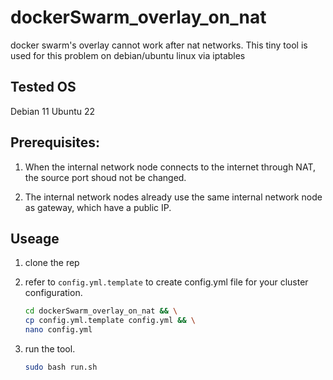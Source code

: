 # dockerSwarm_overlay_on_nat
docker swarm's overlay cannot work after nat networks. This tiny tool is used for this problem on debian/ubuntu linux via iptables 

## Tested OS
Debian 11
Ubuntu 22

## Prerequisites:

1. When the internal network node connects to the internet through NAT, the source port shoud not be changed.

2. The internal network nodes already use the same internal network node as gateway, which have a public IP.

## Useage

1. clone the rep

2. refer to `config.yml.template` to create config.yml file for your cluster configuration. 
    ```bash
    cd dockerSwarm_overlay_on_nat && \
    cp config.yml.template config.yml && \
    nano config.yml
    ```
    
3. run the tool.
    ```bash
    sudo bash run.sh
    ```

